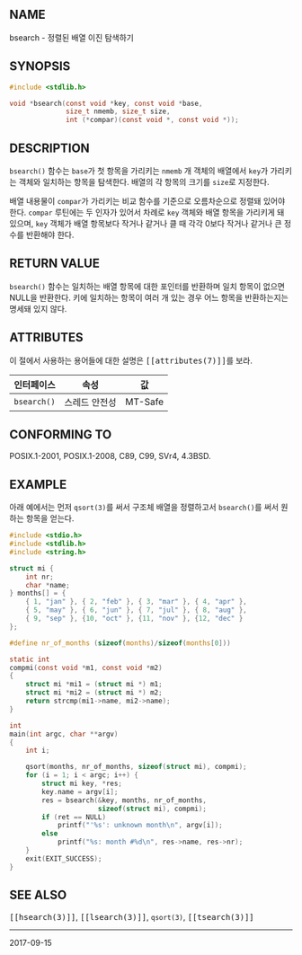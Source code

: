 ## NAME

bsearch - 정렬된 배열 이진 탐색하기

## SYNOPSIS

```c
#include <stdlib.h>

void *bsearch(const void *key, const void *base,
              size_t nmemb, size_t size,
              int (*compar)(const void *, const void *));
```

## DESCRIPTION

`bsearch()` 함수는 `base`가 첫 항목을 가리키는 `nmemb` 개 객체의 배열에서 `key`가 가리키는 객체와 일치하는 항목을 탐색한다. 배열의 각 항목의 크기를 `size`로 지정한다.

배열 내용물이 `compar`가 가리키는 비교 함수를 기준으로 오름차순으로 정렬돼 있어야 한다. `compar` 루틴에는 두 인자가 있어서 차례로 `key` 객체와 배열 항목을 가리키게 돼 있으며, `key` 객체가 배열 항목보다 작거나 같거나 클 때 각각 0보다 작거나 같거나 큰 정수를 반환해야 한다.

## RETURN VALUE

`bsearch()` 함수는 일치하는 배열 항목에 대한 포인터를 반환하며 일치 항목이 없으면 NULL을 반환한다. 키에 일치하는 항목이 여러 개 있는 경우 어느 항목을 반환하는지는 명세돼 있지 않다.

## ATTRIBUTES

이 절에서 사용하는 용어들에 대한 설명은 <tt>[[attributes(7)]]</tt>를 보라.

| 인터페이스 | 속성 | 값 |
| --- | --- | --- |
| `bsearch()` | 스레드 안전성 | MT-Safe |

## CONFORMING TO

POSIX.1-2001, POSIX.1-2008, C89, C99, SVr4, 4.3BSD.

## EXAMPLE

아래 예에서는 먼저 `qsort(3)`를 써서 구조체 배열을 정렬하고서 `bsearch()`를 써서 원하는 항목을 얻는다.

```c
#include <stdio.h>
#include <stdlib.h>
#include <string.h>

struct mi {
    int nr;
    char *name;
} months[] = {
    { 1, "jan" }, { 2, "feb" }, { 3, "mar" }, { 4, "apr" },
    { 5, "may" }, { 6, "jun" }, { 7, "jul" }, { 8, "aug" },
    { 9, "sep" }, {10, "oct" }, {11, "nov" }, {12, "dec" }
};

#define nr_of_months (sizeof(months)/sizeof(months[0]))

static int
compmi(const void *m1, const void *m2)
{
    struct mi *mi1 = (struct mi *) m1;
    struct mi *mi2 = (struct mi *) m2;
    return strcmp(mi1->name, mi2->name);
}

int
main(int argc, char **argv)
{
    int i;

    qsort(months, nr_of_months, sizeof(struct mi), compmi);
    for (i = 1; i < argc; i++) {
        struct mi key, *res;
        key.name = argv[i];
        res = bsearch(&key, months, nr_of_months,
                      sizeof(struct mi), compmi);
        if (ret == NULL)
            printf("'%s': unknown month\n", argv[i]);
        else
            printf("%s: month #%d\n", res->name, res->nr);
    }
    exit(EXIT_SUCCESS);
}
```

## SEE ALSO

<tt>[[hsearch(3)]]</tt>, <tt>[[lsearch(3)]]</tt>, `qsort(3)`, <tt>[[tsearch(3)]]</tt>

----

2017-09-15
